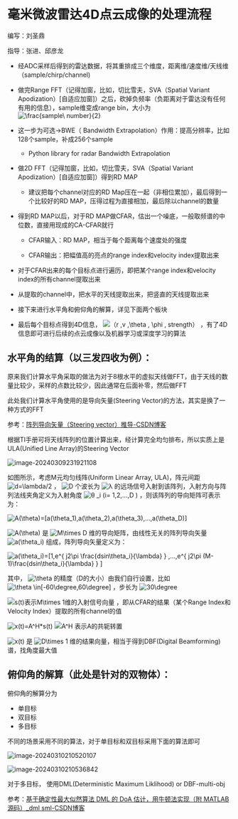 

# 毫米微波雷达4D点云成像的处理流程

编写：刘圣鼎

指导：张进、邱彦龙

- 经ADC采样后得到的雷达数据，将其重排成三个维度，距离维/速度维/天线维（sample/chirp/channel)

- 做完Range FFT（记得加窗，比如，切比雪夫，SVA（Spatial Variant Apodization）[自适应加窗]）之后，砍掉负频率（负距离对于雷达没有任何有用的信息），sample维变成range bin，大小为 <img src="https://www.zhihu.com/equation?tex=\frac{sample\ number}{2}" alt="\frac{sample\ number}{2}" class="ee_img tr_noresize" eeimg="1"> 

- 这一步为可选->BWE（ Bandwidth Extrapolation）作用：提高分辨率，比如128个sample，补成256个sample
  - Python library for radar Bandwidth Extrapolation 

- 做2D FFT（记得加窗，比如，切比雪夫，SVA（Spatial Variant Apodization）[自适应加窗]）得到RD MAP
  - 建议把每个channel对应的RD Map压在一起（非相位累加），最后得到一个比较好的RD MAP，压得过程为直接相加，最后除以channel的数量

- 得到RD MAP以后，对于RD MAP做CFAR，估出一个噪底，一般取频谱的中位数，直接用现成的CA-CFAR就行

  - CFAR输入：RD MAP，相当于每个距离每个速度处的强度

  - CFAR输出：把幅值高的亮点的range index和velocity index提取出来

- 对于CFAR出来的每个目标点进行遍历，即把某个range index和velocity index的所有channel提取出来

- 从提取的channel中，把水平的天线提取出来，把竖直的天线提取出来
- 接下来进行水平角和俯仰角的解算，详见下面两个板块
- 最后每个目标点得到4D信息， <img src="https://www.zhihu.com/equation?tex=（r ,v ,\theta ,  \phi , strength）" alt="（r ,v ,\theta ,  \phi , strength）" class="ee_img tr_noresize" eeimg="1"> ，有了4D信息即可进行后续的点云成像以及机器学习或深度学习的算法



## 水平角的结算（以三发四收为例）：

原来我们计算水平角采取的做法为对于8根水平的虚拟天线做FFT，由于天线的数量比较少，采样的点数比较少，因此通常在后面补零，然后做FFT

此处我们计算水平角使用的是导向矢量(Steering Vector)的方法，其实是换了一种方式的FFT

参考：[阵列导向矢量（Steering vector）推导-CSDN博客](https://blog.csdn.net/UncleWa/article/details/123780502)

根据TI手册可将天线阵列的位置计算出来，经计算完全均匀排布，所以实质上是ULA(Unified Line Array)的Steering Vector

![image-20240309231921108](https://github.com/SendingA/Markdown4Zhihu/tree/master/Data毫米微波雷达4D点云成像的处理流程/image-20240309231921108.png)

如图所示，考虑M元均匀线阵(Uniform Linear Array, ULA)，阵元间距 <img src="https://www.zhihu.com/equation?tex=d=\lambda/2" alt="d=\lambda/2" class="ee_img tr_noresize" eeimg="1"> ， <img src="https://www.zhihu.com/equation?tex=D" alt="D" class="ee_img tr_noresize" eeimg="1"> 个波长为 <img src="https://www.zhihu.com/equation?tex=λ" alt="λ" class="ee_img tr_noresize" eeimg="1"> 的远场信号入射到该阵列，入射方向与阵列法线夹角定义为入射角度 <img src="https://www.zhihu.com/equation?tex=θ _i (i= 1,2,...,D )" alt="θ _i (i= 1,2,...,D )" class="ee_img tr_noresize" eeimg="1">  ，则该阵列的导向矩阵可表示为： 

 <img src="https://www.zhihu.com/equation?tex=A(\theta)=[a(\theta_1),a(\theta_2),a(\theta_3),...,a(\theta_D)]" alt="A(\theta)=[a(\theta_1),a(\theta_2),a(\theta_3),...,a(\theta_D)]" class="ee_img tr_noresize" eeimg="1"> 

 <img src="https://www.zhihu.com/equation?tex=A(\theta)" alt="A(\theta)" class="ee_img tr_noresize" eeimg="1"> 是 <img src="https://www.zhihu.com/equation?tex=M\times D" alt="M\times D" class="ee_img tr_noresize" eeimg="1"> 维的导向矩阵，由线性无关的阵列导向矢量 <img src="https://www.zhihu.com/equation?tex=a(\theta_i)" alt="a(\theta_i)" class="ee_img tr_noresize" eeimg="1"> 组成，阵列导向矢量定义为：

 <img src="https://www.zhihu.com/equation?tex=a(\theta_i)=[1,e^{   j2\pi \frac{dsin\theta_i}{\lambda}     } ,...,e^{   j2\pi (M-1)\frac{dsin\theta_i}{\lambda}     }      ]" alt="a(\theta_i)=[1,e^{   j2\pi \frac{dsin\theta_i}{\lambda}     } ,...,e^{   j2\pi (M-1)\frac{dsin\theta_i}{\lambda}     }      ]" class="ee_img tr_noresize" eeimg="1"> 

其中， <img src="https://www.zhihu.com/equation?tex=\theta" alt="\theta" class="ee_img tr_noresize" eeimg="1"> 的精度（D的大小）由我们自行设置，比如 <img src="https://www.zhihu.com/equation?tex=\theta \in[-60\degree,60\degree]" alt="\theta \in[-60\degree,60\degree]" class="ee_img tr_noresize" eeimg="1"> ，步长为 <img src="https://www.zhihu.com/equation?tex=30\degree" alt="30\degree" class="ee_img tr_noresize" eeimg="1"> 

 <img src="https://www.zhihu.com/equation?tex=s(t)表示M\times 1维的入射信号向量" alt="s(t)表示M\times 1维的入射信号向量" class="ee_img tr_noresize" eeimg="1"> ，即从CFAR的结果（某个Range Index和Velocity Index）提取的所有channel的值

 <img src="https://www.zhihu.com/equation?tex=x(t)=A^H*s(t)" alt="x(t)=A^H*s(t)" class="ee_img tr_noresize" eeimg="1"> 

 <img src="https://www.zhihu.com/equation?tex=A^H 表示A的共轭转置" alt="A^H 表示A的共轭转置" class="ee_img tr_noresize" eeimg="1"> 

 <img src="https://www.zhihu.com/equation?tex=x(t)" alt="x(t)" class="ee_img tr_noresize" eeimg="1"> 是 <img src="https://www.zhihu.com/equation?tex=D\times 1" alt="D\times 1" class="ee_img tr_noresize" eeimg="1"> 维的结果向量，相当于得到DBF(Digital Beamforming)谱，找角度最大值



## 俯仰角的解算（此处是针对的双物体）：

俯仰角的解算分为

+ 单目标
+ 双目标
+ 多目标

不同的场景采用不同的算法，对于单目标和双目标采用下面的算法即可

![image-20240310210520107](https://github.com/SendingA/Markdown4Zhihu/tree/master/Data毫米微波雷达4D点云成像的处理流程/image-20240310210520107.png)

![image-20240310210536842](https://github.com/SendingA/Markdown4Zhihu/tree/master/Data毫米微波雷达4D点云成像的处理流程/image-20240310210536842.png)

对于多目标， 使用DML(Deterministic Maximum Liklihood) or DBF-multi-obj

参考：[基于确定性最大似然算法 DML 的 DoA 估计，用牛顿法实现（附 MATLAB 源码）_dml sml-CSDN博客](https://blog.csdn.net/fengyanlover/article/details/130080596)
